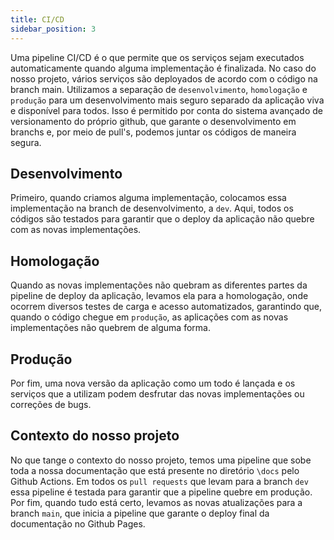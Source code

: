 ```yaml
---
title: CI/CD
sidebar_position: 3
---
```


Uma pipeline CI/CD é o que permite que os serviços sejam executados automaticamente quando alguma implementação é finalizada. No caso do nosso projeto, vários serviços são deployados de acordo com o código na branch main. Utilizamos a separação de `desenvolvimento`, `homologação` e `produção` para um desenvolvimento mais seguro separado da aplicação viva e disponível para todos. Isso é permitido por conta do sistema avançado de versionamento do próprio github, que garante o desenvolvimento em branchs e, por meio de pull's, podemos juntar os códigos de maneira segura.

## Desenvolvimento

Primeiro, quando criamos alguma implementação, colocamos essa implementação na branch de desenvolvimento, a `dev`. Aqui, todos os códigos são testados para garantir que o deploy da aplicação não quebre com as novas implementações.

## Homologação

Quando as novas implementações não quebram as diferentes partes da pipeline de deploy da aplicação, levamos ela para a homologação, onde ocorrem diversos testes de carga e acesso automatizados, garantindo que, quando o código chegue em `produção`, as aplicações com as novas implementações não quebrem de alguma forma.

## Produção

Por fim, uma nova versão da aplicação como um todo é lançada e os serviços que a utilizam podem desfrutar das novas implementações ou correções de bugs.

## Contexto do nosso projeto

No que tange o contexto do nosso projeto, temos uma pipeline que sobe toda a nossa documentação que está presente no diretório `\docs` pelo Github Actions. Em todos os `pull requests` que levam para a branch `dev` essa pipeline é testada para garantir que a pipeline quebre em produção. Por fim, quando tudo está certo, levamos as novas atualizações para a branch `main`, que inicia a pipeline que garante o deploy final da documentação no Github Pages.
